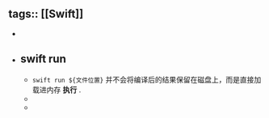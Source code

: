 tags:: [[Swift]]
---

-
- ## swift run
	- `swift run ${文件位置}` 并不会将编译后的结果保留在磁盘上，而是直接加载进内存 **执行** .
	-
	-
